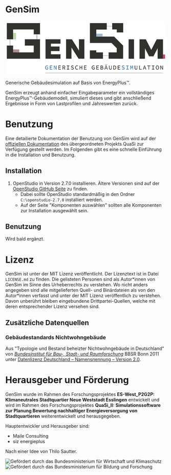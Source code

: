 # GenSim
![GenSim](docs/logo_gensim.jpg "GenSim")

Generische Gebäudesimulation auf Basis von EnergyPlus™.

GenSim erzeugt anhand einfacher Eingabeparameter ein vollständiges EnergyPlus™-Gebäudemodell, simuliert dieses und gibt anschließend Ergebnisse in Form von Lastprofilen und Jahreswerten zurück.

# Benutzung
Eine detailierte Dokumentation der Benutzung von GenSim wird auf der [offiziellen Dokumentation](https://quasi-software.readthedocs.io/en/latest/) des übergeordneten Projekts QuaSi zur Verfügung gestellt werden. Im Folgenden gibt es eine schnelle Einführung in die Installation und Benutzung.

## Installation
1. OpenStudio in Version 2.7.0 installieren. Ältere Versionen sind auf der [OpenStudio GitHub Seite](https://github.com/NREL/OpenStudio/releases) zu finden.
    * Dabei sollte OpenStudio standardmäßig in den Ordner `C:\openstudio-2.7.0` installiert werden.
    * Auf der Seite "Komponenten auswählen" sollten alle Komponenten zur Installation ausgewählt sein.

## Benutzung
Wird bald ergänzt.

# Lizenz
GenSim ist unter der MIT Lizenz veröffentlicht. Der Lizenztext ist in Datei `LICENSE.md` zu finden. Die gelisteten Personen sind als Autor\*innen von GenSim im Sinne des Urheberrechts zu verstehen. Wo nicht anders angegeben sind alle mitgelieferten Quell- und Binärdateien als von den Autor\*innen verfasst und unter der MIT Lizenz veröffentlich zu verstehen. Davon unberührt bleiben eingebundene Drittpartei-Quellen, welche mit deren entsprechender Lizenz versehen sind.

## Zusätzliche Datenquellen

### Gebäudestandards Nichtwohngebäude
Aus "Typologie und Bestand beheizter Nichtwohngebäude in Deutschland" von *[Bundesinstitut für Bau-, Stadt- und Raumforschung](http://www.bbsr.bund.de)* BBSR Bonn 2011 unter [Datenlizenz Deutschland – Namensnennung – Version 2.0](https://www.govdata.de/dl-de/by-2-0).

# Herausgeber und Förderung
GenSim wurde im Rahmen des Forschungsprojektes **ES-West_P2G2P: Klimaneutrales Stadtquartier Neue Weststadt Esslingen** entwickelt und wird im Rahmen des Forschungsprojektes **QuaSi_II: Simulationssoftware zur Planung Bewertung nachhaltiger Energieversorgung von Stadtquartieren** weiterentwickelt und herausgegeben.

Hauptentwickler und Herausgeber sind:
* Maile Consulting
* siz energieplus

Nach einer Idee von Thilo Sautter.

![Gefördert durch das Bundesministerium für Wirtschaft und Klimaschutz](docs/f%C3%B6rderung_bmwk.png "Gefördert durch das Bundesministerium für Wirtschaft und Klimaschutz")
![Gefördert durch das Bundesministerium für Bildung und Forschung](docs/f%C3%B6rderung_bmbf.png "Gefördert durch das Bundesministerium für Bildung und Forschung")
